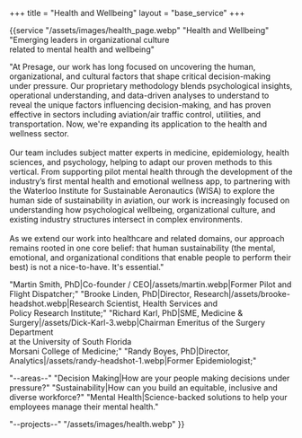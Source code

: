 +++
title = "Health and Wellbeing"
layout = "base_service"
+++

{{service 
"/assets/images/health_page.webp"
"Health and Wellbeing" 
"Emerging leaders in organizational culture <br> related to mental health and wellbeing"

"At Presage, our work has long focused on uncovering the human, organizational, and cultural factors that shape critical decision-making under pressure. Our proprietary methodology blends psychological insights, operational understanding, and data-driven analyses to understand to reveal the unique factors influencing decision-making, and has proven effective in sectors including aviation/air traffic control, utilities, and transportation. Now, we're expanding its application to the health and wellness sector.
<br>
<br>
Our team includes subject matter experts in medicine, epidemiology, health sciences, and psychology, helping to adapt our proven methods to this vertical.  From supporting pilot mental health through the development of the industry’s first mental health and emotional wellness app, to partnering with the Waterloo Institute for Sustainable Aeronautics (WISA) to explore the human side of sustainability in aviation, our work is increasingly focused on understanding how psychological wellbeing, organizational culture, and existing industry structures intersect in complex environments.
<br>
<br>
As we extend our work into healthcare and related domains, our approach remains rooted in one core belief: that human sustainability (the mental, emotional, and organizational conditions that enable people to perform their best) is not a nice-to-have. It's essential."

"Martin Smith, PhD|Co-founder / CEO|/assets/martin.webp|Former Pilot and Flight Dispatcher;"
"Brooke Linden, PhD|Director, Research|/assets/brooke-headshot.webp|Research Scientist, Health Services and <br> Policy Research Institute;"
"Richard Karl, PhD|SME, Medicine & Surgery|/assets/Dick-Karl-3.webp|Chairman Emeritus of the Surgery Department <br> at the University of South Florida <br> Morsani College of Medicine;"
"Randy Boyes, PhD|Director, Analytics|/assets/randy-headshot-1.webp|Former Epidemiologist;"

"--areas--"
"Decision Making|How are your people making decisions under pressure?"
"Sustainability|How can you build an equitable, inclusive and diverse workforce?"
"Mental Health|Science-backed solutions to help your employees manage their mental health."


"--projects--"
"/assets/images/health.webp"
}}
